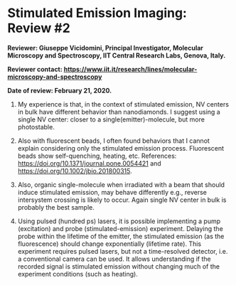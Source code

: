 # Stimulated Emission Imaging: Review #2

**Reviewer: Giuseppe Vicidomini, Principal Investigator, Molecular Microscopy and Spectroscopy, IIT Central Research Labs, Genova, Italy.**

**Reviewer contact: https://www.iit.it/research/lines/molecular-microscopy-and-spectroscopy**

**Date of review: February 21, 2020.**

1. My experience is that, in the context of stimulated emission, NV centers in bulk have different behavior than nanodiamonds. I suggest using a single NV center: closer to a single(emitter)-molecule, but more photostable.

2. Also with fluorescent beads, I often found behaviors that I cannot explain considering only the stimulated emission process. Fluorescent beads show self-quenching, heating, etc. References: https://doi.org/10.1371/journal.pone.0054421 and https://doi.org/10.1002/jbio.201800315.

3. Also, organic single-molecule when irradiated with a beam that should induce stimulated emission, may behave differently e.g., reverse intersystem crossing is likely to occur. Again single NV center in bulk is probably the best sample.

4. Using pulsed (hundred ps) lasers, it is possible implementing a pump (excitation) and probe (stimulated-emission) experiment. Delaying the probe within the lifetime of the emitter, the stimulated emission (as the fluorescence) should change exponentially (lifetime rate). This experiment requires pulsed lasers, but not a time-resolved detector, i.e. a conventional camera can be used. It allows understanding if the recorded signal is stimulated emission without changing much of the experiment conditions (such as heating).